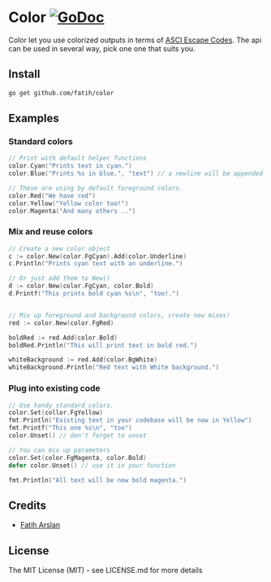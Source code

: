 # Color [![GoDoc](https://godoc.org/github.com/fatih/color?status.png)](http://godoc.org/github.com/fatih/color)

Color let you use colorized outputs in terms of [ASCI Escape
Codes](http://en.wikipedia.org/wiki/ANSI_escape_code#Colors). The api can be
used in several way, pick one one that suits you.


## Install

```bash
go get github.com/fatih/color
```

## Examples

### Standard colors

```go
// Print with default helper functions
color.Cyan("Prints text in cyan.")
color.Blue("Prints %s in blue.", "text") // a newline will be appended automatically

// These are using by default foreground colors.
color.Red("We have red")
color.Yellow("Yellow color too!")
color.Magenta("And many others ..")

```

### Mix and reuse colors

```go
// Create a new color object
c := color.New(color.FgCyan).Add(color.Underline)
c.Println("Prints cyan text with an underline.")

// Or just add them to New()
d := color.New(color.FgCyan, color.Bold)
d.Printf("This prints bold cyan %s\n", "too!.")


// Mix up foreground and background colors, create new mixes!
red := color.New(color.FgRed)

boldRed := red.Add(color.Bold)
boldRed.Println("This will print text in bold red.")

whiteBackground := red.Add(color.BgWhite)
whiteBackground.Println("Red text with White background.")
```

### Plug into existing code

```go
// Use handy standard colors.
color.Set(collor.FgYellow)
fmt.Println("Existing text in your codebase will be now in Yellow")
fmt.Printf("This one %s\n", "too")
color.Unset() // don't forget to unset

// You can mix up parameters
color.Set(color.FgMagenta, color.Bold)
defer color.Unset() // use it in your function

fmt.Println("All text will be now bold magenta.")
```

## Credits

 * [Fatih Arslan](https://github.com/fatih)

## License

The MIT License (MIT) - see LICENSE.md for more details


